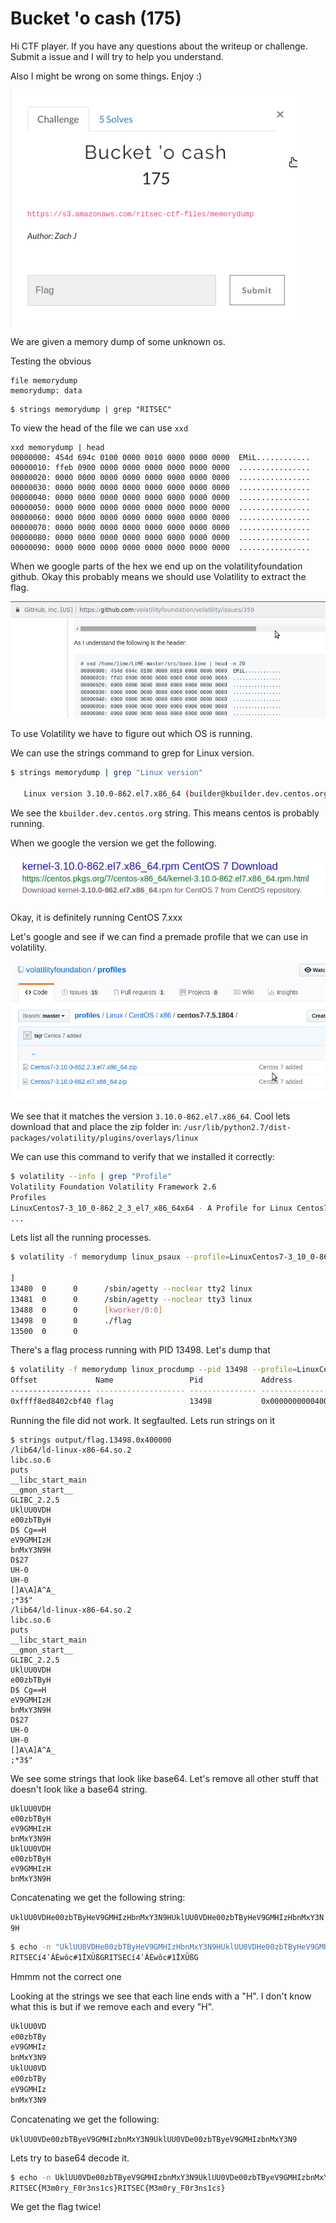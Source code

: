 # Bucket 'o cash (175)

Hi CTF player. If you have any questions about the writeup or challenge. Submit a issue and I will try to help you understand.

Also I might be wrong on some things. Enjoy :)

![alt text](1.png "Chall")

We are given a memory dump of some unknown os.

Testing the obvious
```
file memorydump
memorydump: data
```
```
$ strings memorydump | grep "RITSEC"
```

To view the head of the file we can use `xxd`

```
xxd memorydump | head
00000000: 454d 694c 0100 0000 0010 0000 0000 0000  EMiL............
00000010: ffeb 0900 0000 0000 0000 0000 0000 0000  ................
00000020: 0000 0000 0000 0000 0000 0000 0000 0000  ................
00000030: 0000 0000 0000 0000 0000 0000 0000 0000  ................
00000040: 0000 0000 0000 0000 0000 0000 0000 0000  ................
00000050: 0000 0000 0000 0000 0000 0000 0000 0000  ................
00000060: 0000 0000 0000 0000 0000 0000 0000 0000  ................
00000070: 0000 0000 0000 0000 0000 0000 0000 0000  ................
00000080: 0000 0000 0000 0000 0000 0000 0000 0000  ................
00000090: 0000 0000 0000 0000 0000 0000 0000 0000  ................
```
When we google parts of the hex we end up on the volatilityfoundation github. Okay this probably means we should use Volatility to extract the flag.

![alt text](3.png "Chall")

To use Volatility we have to figure out which OS is running.

We can use the strings command to grep for Linux version.

```bash
$ strings memorydump | grep "Linux version"

   Linux version 3.10.0-862.el7.x86_64 (builder@kbuilder.dev.centos.org) (gcc version 4.8.5 20150623 (Red Hat 4.8.5-28
```

We see the `kbuilder.dev.centos.org` string. This means centos is probably running.

When we google the version we get the following.

![alt text](2.png "Chall")

Okay, it is definitely running CentOS 7.xxx

Let's google and see if we can find a premade profile that we can use in volatility.

![alt text](4.png "Chall")

We see that it matches the version `3.10.0-862.el7.x86_64`. Cool lets download that and place the zip folder in:
`/usr/lib/python2.7/dist-packages/volatility/plugins/overlays/linux`

We can use this command to verify that we installed it correctly:
```bash
$ volatility --info | grep "Profile"
Volatility Foundation Volatility Framework 2.6
Profiles
LinuxCentos7-3_10_0-862_2_3_el7_x86_64x64 - A Profile for Linux Centos7-3.10.0-862.2.3.el7.x86_64 x64
...
```

Lets list all the running processes.

```bash
$ volatility -f memorydump linux_psaux --profile=LinuxCentos7-3_10_0-862_2_3_el7_x86_64x64

]                                                   
13480  0      0      /sbin/agetty --noclear tty2 linux                               
13481  0      0      /sbin/agetty --noclear tty3 linux                               
13488  0      0      [kworker/0:0]                                                
13498  0      0      ./flag                                                       
13500  0      0                      
```

There's a flag process running with PID 13498. Let's dump that


```bash
$ volatility -f memorydump linux_procdump --pid 13498 --profile=LinuxCentos7-3_10_0-862_2_3_el7_x86_64x64 -D output
Offset             Name                 Pid             Address            Output File
------------------ -------------------- --------------- ------------------ -----------
0xffff8ed8402cbf40 flag                 13498           0x0000000000400000 output/flag.13498.0x400000
```
Running the file did not work. It segfaulted.
Lets run strings on it

```
$ strings output/flag.13498.0x400000
/lib64/ld-linux-x86-64.so.2
libc.so.6
puts
__libc_start_main
__gmon_start__
GLIBC_2.2.5
UklUU0VDH
e00zbTByH
D$ Cg==H
eV9GMHIzH
bnMxY3N9H
D$27
UH-0
UH-0
[]A\A]A^A_
;*3$"
/lib64/ld-linux-x86-64.so.2
libc.so.6
puts
__libc_start_main
__gmon_start__
GLIBC_2.2.5
UklUU0VDH
e00zbTByH
D$ Cg==H
eV9GMHIzH
bnMxY3N9H
D$27
UH-0
UH-0
[]A\A]A^A_
;*3$"
```

We see some strings that look like base64. Let's remove all other stuff that doesn't look like a base64 string.

```
UklUU0VDH
e00zbTByH
eV9GMHIzH
bnMxY3N9H
UklUU0VDH
e00zbTByH
eV9GMHIzH
bnMxY3N9H
```

Concatenating we get the following string:

`UklUU0VDHe00zbTByHeV9GMHIzHbnMxY3N9HUklUU0VDHe00zbTByHeV9GMHIzHbnMxY3N9H`

```bash
$ echo -n "UklUU0VDHe00zbTByHeV9GMHIzHbnMxY3N9HUklUU0VDHe00zbTByHeV9GMHIzHbnMxY3N9H" | base64 -d
RITSECí4ʹÁÈwôc#1ۜÌXÜßGRITSECí4ʹÁÈwôc#1ۜÌXÜßG
```
Hmmm not the correct one


Looking at the strings we see that each line ends with a "H". I don't know what this is but if we remove each and every "H".

```bash
UklUU0VD
e00zbTBy
eV9GMHIz
bnMxY3N9
UklUU0VD
e00zbTBy
eV9GMHIz
bnMxY3N9
```

Concatenating we get the following:

`UklUU0VDe00zbTByeV9GMHIzbnMxY3N9UklUU0VDe00zbTByeV9GMHIzbnMxY3N9`

Lets try to base64 decode it.

```bash
$ echo -n UklUU0VDe00zbTByeV9GMHIzbnMxY3N9UklUU0VDe00zbTByeV9GMHIzbnMxY3N9 | base64 -d
RITSEC{M3m0ry_F0r3ns1cs}RITSEC{M3m0ry_F0r3ns1cs}
```

We get the flag twice!
